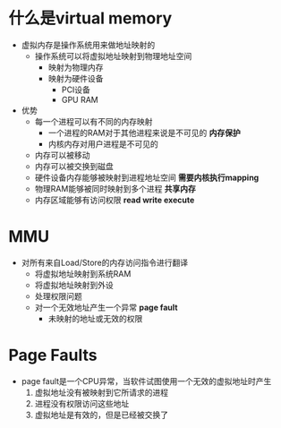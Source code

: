 # 什么是virtual memory

- 虚拟内存是操作系统用来做地址映射的
  - 操作系统可以将虚拟地址映射到物理地址空间
    - 映射为物理内存
    - 映射为硬件设备
      - PCI设备
      - GPU RAM
- 优势
  - 每一个进程可以有不同的内存映射
    - 一个进程的RAM对于其他进程来说是不可见的 **内存保护**
    - 内核内存对用户进程是不可见的
  - 内存可以被移动
  - 内存可以被交换到磁盘
  - 硬件设备内存能够被映射到进程地址空间 **需要内核执行mapping**
  - 物理RAM能够被同时映射到多个进程 **共享内存**
  - 内存区域能够有访问权限 **read write execute**

# MMU 

- 对所有来自Load/Store的内存访问指令进行翻译
  - 将虚拟地址映射到系统RAM
  - 将虚拟地址映射到外设
  - 处理权限问题
  - 对一个无效地址产生一个异常 **page fault**
    - 未映射的地址或无效的权限

# Page Faults

- page fault是一个CPU异常，当软件试图使用一个无效的虚拟地址时产生
  1. 虚拟地址没有被映射到它所请求的进程
  2. 进程没有权限访问这些地址
  3. 虚拟地址是有效的，但是已经被交换了

  